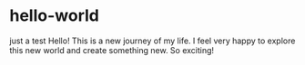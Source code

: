 # hello-world
just a test
Hello! This is a new journey of my life. I feel very happy to explore this new world and create something new. So exciting!
